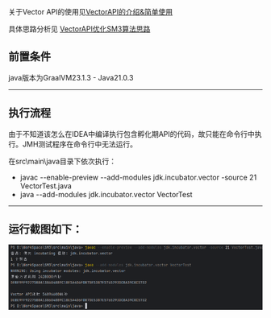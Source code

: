 关于Vector API的使用见[VectorAPI的介绍&简单使用](Vector%20API介绍、简单使用.md)

具体思路分析见 [VectorAPI优化SM3算法思路](Vector%20API优化SM3算法.md)


## 前置条件

java版本为GraalVM23.1.3 - Java21.0.3


---


## 执行流程
由于不知道该怎么在IDEA中编译执行包含孵化期API的代码，故只能在命令行中执行。JMH测试程序在命令行中无法运行。

在src\main\java目录下依次执行：
- javac --enable-preview --add-modules jdk.incubator.vector -source 21 VectorTest.java 
- java --add-modules jdk.incubator.vector VectorTest


--- 
## 运行截图如下：


![img.png](assets/img.png)


